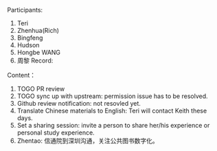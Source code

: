 Participants:
1. Teri
2. Zhenhua(Rich)
3. Bingfeng
4. Hudson
5. Hongbe WANG
6. 周黎
Record:

Content：
1. TOGO PR review
2. TOGO sync up with upstream: permission issue has to be resolved.
3. Github review notification: not resovled yet.
4. Translate Chinese materials to English: Teri will contact Keith these days.
5. Set a sharing session: invite a person to share her/his experience or personal study experience.
6. Zhentao: 信通院到深圳沟通，关注公共图书数字化。
